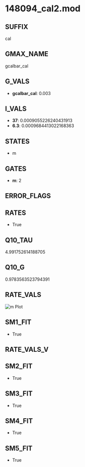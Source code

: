 # 148094_cal2.mod

## SUFFIX

cal

## GMAX_NAME

gcalbar_cal

## G_VALS

- **gcalbar_cal**: 0.003

## I_VALS

- **37**: 0.0009055226240431913
- **6.3**: 0.0009684413022168363

## STATES

- m

## GATES

- **m**: 2

## ERROR_FLAGS


## RATES

- True

## Q10_TAU

4.991752614188705

## Q10_G

0.9783563523794391

## RATE_VALS

![m Plot](/Users/pbozelos/Dropbox/icg-Chai-Panos/supermodels/output_markdown_files/Ca/148094_cal2.mod/images/m.png)

## SM1_FIT

- True

## RATE_VALS_V

## SM2_FIT

- True

## SM3_FIT

- True

## SM4_FIT

- True

## SM5_FIT

- True

